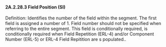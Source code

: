 #### 2A.2.28.3 Field Position (SI)

Definition: Identifies the number of the field within the segment. The first field is assigned a number of 1. Field number should not be specified when referring to the entire segment. This field is conditionally required, is conditionally required when Field Repetition (ERL-4) and/or Component Number (ERL-5) or ERL-4 Field Repitition are s populated..
